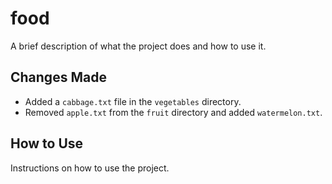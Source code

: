 # food
A brief description of what the project does and how to use it.

## Changes Made
- Added a `cabbage.txt` file in the `vegetables` directory.
- Removed `apple.txt` from the `fruit` directory and added `watermelon.txt`.

## How to Use
Instructions on how to use the project.
